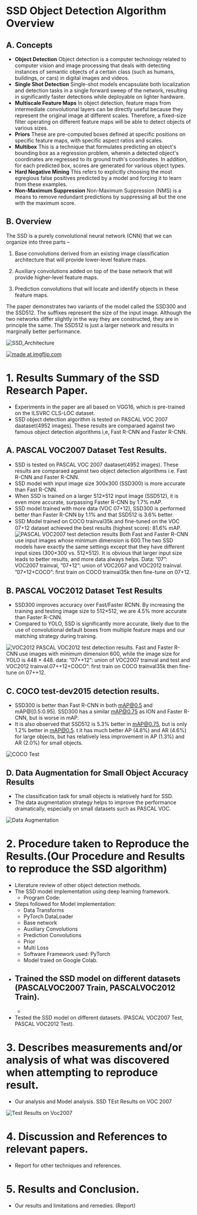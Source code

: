 # SSD Object Detection Algorithm Overview
## A. Concepts
- __Object Detection__ Object detection is a computer technology related to computer vision and image processing that deals with detecting instances of semantic objects of a certain class (such as humans, buildings, or cars) in digital images and videos.
- __Single Shot Detection__ Single-shot models encapsulate both localization and detection tasks in a single forward sweep of the network, resulting in significantly faster detections while deployable on lighter hardware.
- __Multiscale Feature Maps__ In object detection, feature maps from intermediate convolutional layers can be directly useful because they represent the original image at different scales. Therefore, a fixed-size filter operating on different feature maps will be able to detect objects of various sizes.
- __Priors__ These are pre-computed boxes defined at specific positions on specific feature maps, with specific aspect ratios and scales. 
- __Multibox__ This is a technique that formulates predicting an object's bounding box as a regression problem, wherein a detected object's coordinates are regressed to its ground truth's coordinates. In addition, for each predicted box, scores are generated for various object types.
- __Hard Negative Mining__  This refers to explicitly choosing the most egregious false positives predicted by a model and forcing it to learn from these examples.
- __Non-Maximum Suppression__ Non-Maximum Suppression (NMS) is a means to remove redundant predictions by suppressing all but the one with the maximum score.

## B. Overview
The SSD is a purely convolutional neural network (CNN) that we can organize into three parts –

1. Base convolutions derived from an existing image classification architecture that will provide lower-level feature maps.

2. Auxiliary convolutions added on top of the base network that will provide higher-level feature maps.

3. Prediction convolutions that will locate and identify objects in these feature maps.

The paper demonstrates two variants of the model called the SSD300 and the SSD512. The suffixes represent the size of the input image. Although the two networks differ slightly in the way they are constructed, they are in principle the same. The SSD512 is just a larger network and results in marginally better performance.

![SSD_Architecture](https://miro.medium.com/max/974/1*51joMGlhxvftTxGtA4lA7Q.png)

<a href="https://imgflip.com/gif/3i652s"><img src="https://i.imgflip.com/3i652s.gif" title="made at imgflip.com"/></a>


# 1. Results Summary of the SSD Research Paper.
- Experiments in the paper are all based on VGG16, which is pre-trained on the ILSVRC CLS-LOC dataset. 
- SSD object detection algorithm is tested on PASCAL VOC 2007 daataset(4952 images). These results are comparaed against two famous object detection algorithms i,e, Fast R-CNN and Faster R-CNN.

## A. PASCAL VOC2007 Dataset Test Results.
- SSD is tested on PASCAL VOC 2007 daataset(4952 images). These results are comparaed against two object detection algorithms i.e. Fast R-CNN and Faster R-CNN.
- SSD model with input image size 300x300 (SSD300) is more accurate than Fast R-CNN. 
- When SSD is trained on a larger 512×512 input image (SSD512), it is even more accurate, surpassing Faster R-CNN by 1.7% mAP.  
- SSD model trained with more data (VOC 07+12), SSD300 is performed better than Faster R-CNN by 1.1% and that SSD512 is 3.6% better. 
- SSD Model trained on COCO trainval35k and ﬁne-tuned on the VOC 07+12 dataset achieved the best results (highest score): 81.6% mAP. 
![PASCAL VOC2007 test detection results](Images/SSD_results_1.PNG)
Both Fast and Faster R-CNN use input images whose minimum dimension is 600.The two SSD models have exactly the same settings except that they have different input sizes (300×300 vs. 512×512). It is obvious that larger input size leads to better results, and more data always helps. Data: ”07”: VOC2007 trainval, ”07+12”: union of VOC2007 and VOC2012 trainval. ”07+12+COCO”: ﬁrst train on COCO trainval35k then ﬁne-tune on 07+12.

## B. PASCAL VOC2012 Dataset Test Results
- SSD300 improves accuracy over Fast/Faster RCNN. By increasing the training and testing image size to 512×512, we are 4.5% more
accurate than Faster R-CNN. 
- Compared to YOLO, SSD is significantly more accurate, likely due to the use of convolutional default boxes from multiple feature maps and our
matching strategy during training.

![VOC2012](Images/SSD2012test.png)
PASCAL VOC2012 test detection results. Fast and Faster R-CNN use images with minimum dimension 600, while the image size for YOLO is 448 × 448. data: ”07++12”: union of VOC2007 trainval and test and VOC2012 trainval.07++12+COCO”: first train on COCO trainval35k then fine-tune on 07++12.

## C. COCO test-dev2015 detection results.
- SSD300 is better than Fast R-CNN in both mAP@0.5 and mAP@[0.5:0.95]. SSD300 has a similar mAP@0.75 as ION and Faster R-CNN, but is worse in mAP.
- It is also observed that SSD512 is 5.3% better in mAP@0.75, but is only 1.2% better in mAP@0.5. t it has much better AP (4.8%) and AR (4.6%) for large objects, but has relatively less improvement in AP (1.3%) and AR (2.0%) for small objects.

![COCO Test](Images/SSD_COCO_test.png) 

## D. Data Augmentation for Small Object Accuracy Results
- The classification task for small objects is relatively hard for SSD.
- The data augmentation strategy helps to improve the performance dramatically, especially on small datasets such as PASCAL VOC.

![Data Augmentation](Images/DataAUgmentation_Test.png)

# 2.  Procedure taken to Reproduce the Results.(Our Procedure and Results to reproduce the SSD algorithm)
- Literature review of other object detection methods.
- The SSD model implementation using deep learning framework.
  - Program Code: 
- Steps followed for Model implementation:
  - Data Transforms
  - PyTorch DataLoader
  - Base network
  - Auxiliary Convolutions
  - Prediction Convolutions
  - Prior
  - Multi Loss
  - Software Framework used: PyTorch
  - Model traied on Google Colab.
- Trained the SSD model on different datasets (PASCALVOC2007 Train, PASCALVOC2012 Train). 
  - 
  - 
- Tested the SSD model on different datasets. (PASCAL VOC2007 Test, PASCAL VOC2012 Test).

# 3.  Describes measurements and/or analysis of what was discovered when attempting to reproduce result.
- Our analysis and Model analysis.
SSD TEst Results on VOC 2007

![Test Results on Voc2007](Images/SSD_results_3.PNG)

# 4.  Discussion and References to relevant papers.
- Report for other techniques and references.
# 5.  Results and Conclusion.
- Our results and limitations and remedies. (Report) 
